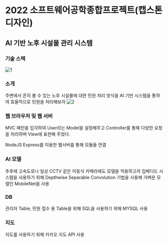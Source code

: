 # 2022 소프트웨어공학종합프로젝트(캡스톤디자인)

## AI 기반 노후 시설물 관리 시스템

### 기술 스택
![1](https://user-images.githubusercontent.com/86114240/174079663-8a8ff644-13ac-4715-9ddb-066bb661deaa.JPG)


### 소개
주변에서 흔히 볼 수 있는 노후 시설물에 대한 민원 처리 방식을 AI 기반 시스템을 통하여 효율적으로 민원을 처리해보자
![2](https://user-images.githubusercontent.com/86114240/174079684-7edc55e5-e27c-43f2-a2e0-e275871f605a.JPG)

### 웹 브라우저 및 웹 서버
MVC 패턴을 입각하여 User라는 Model을 설정해주고 Controller를 통해 다양한 요청을 처리하며 View에 표현해 주었다.

NodeJS Express를 이용한 웹서버를 통해 모듈들 연결

### AI 모델
추후에 고속도로나 일상 CCTV 같은 이동식 카메라에도 모델을 적용하고자 임베디드 시스템을 사용하기 위해 Depthwise Separable Convolution 기법을 사용해 가벼운 모델인 MobileNet을 사용 

### DB
관리자 Table, 민원 접수 용 Table을 위해 SQL을 사용하기 위해 MYSQL 사용

### 지도 
지도를 사용하기 위해 카카오 지도 API 사용
